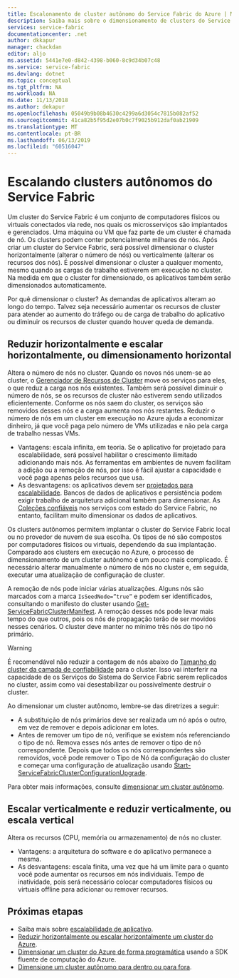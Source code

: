 ```yaml
---
title: Escalonamento de cluster autônomo do Service Fabric do Azure | Microsoft Docs
description: Saiba mais sobre o dimensionamento de clusters do Service Fabric autônomo no ou horizontalmente e verticalmente.
services: service-fabric
documentationcenter: .net
author: dkkapur
manager: chackdan
editor: aljo
ms.assetid: 5441e7e0-d842-4398-b060-8c9d34b07c48
ms.service: service-fabric
ms.devlang: dotnet
ms.topic: conceptual
ms.tgt_pltfrm: NA
ms.workload: NA
ms.date: 11/13/2018
ms.author: dekapur
ms.openlocfilehash: 05049b9b08b4630c4299a6d3054c7815b082af52
ms.sourcegitcommit: 41ca82b5f95d2e07b0c7f9025b912daf0ab21909
ms.translationtype: MT
ms.contentlocale: pt-BR
ms.lasthandoff: 06/13/2019
ms.locfileid: "60516047"
---
```

# <a name="scaling-service-fabric-standalone-clusters"></a>Escalando clusters autônomos do Service Fabric
Um cluster do Service Fabric é um conjunto de computadores físicos ou virtuais conectados via rede, nos quais os microsserviços são implantados e gerenciados. Uma máquina ou VM que faz parte de um cluster é chamada de nó. Os clusters podem conter potencialmente milhares de nós. Após criar um cluster do Service Fabric, será possível dimensionar o cluster horizontalmente (alterar o número de nós) ou verticalmente (alterar os recursos dos nós).  É possível dimensionar o cluster a qualquer momento, mesmo quando as cargas de trabalho estiverem em execução no cluster.  Na medida em que o cluster for dimensionado, os aplicativos também serão dimensionados automaticamente.

Por quê dimensionar o cluster? As demandas de aplicativos alteram ao longo do tempo.  Talvez seja necessário aumentar os recursos de cluster para atender ao aumento do tráfego ou de carga de trabalho do aplicativo ou diminuir os recursos de cluster quando houver queda de demanda.

## <a name="scaling-in-and-out-or-horizontal-scaling"></a>Reduzir horizontalmente e escalar horizontalmente, ou dimensionamento horizontal
Altera o número de nós no cluster.  Quando os novos nós unem-se ao cluster, o [Gerenciador de Recursos de Cluster](service-fabric-cluster-resource-manager-introduction.md) move os serviços para eles, o que reduz a carga nos nós existentes.  Também será possível diminuir o número de nós, se os recursos de cluster não estiverem sendo utilizados eficientemente.  Conforme os nós saem do cluster, os serviços são removidos desses nós e a carga aumenta nos nós restantes.  Reduzir o número de nós em um cluster em execução no Azure ajuda a economizar dinheiro, já que você paga pelo número de VMs utilizadas e não pela carga de trabalho nessas VMs.  

- Vantagens: escala infinita, em teoria.  Se o aplicativo for projetado para escalabilidade, será possível habilitar o crescimento ilimitado adicionando mais nós.  As ferramentas em ambientes de nuvem facilitam a adição ou a remoção de nós, por isso é fácil ajustar a capacidade e você paga apenas pelos recursos que usa.  
- As desvantagens: os aplicativos devem ser [projetados para escalabilidade](service-fabric-concepts-scalability.md).  Bancos de dados de aplicativos e persistência podem exigir trabalho de arquitetura adicional também para dimensionar.  As [Coleções confiáveis](service-fabric-reliable-services-reliable-collections.md) nos serviços com estado do Service Fabric, no entanto, facilitam muito dimensionar os dados de aplicativos.

Os clusters autônomos permitem implantar o cluster do Service Fabric local ou no provedor de nuvem de sua escolha.  Os tipos de nó são compostos por computadores físicos ou virtuais, dependendo da sua implantação. Comparado aos clusters em execução no Azure, o processo de dimensionamento de um cluster autônomo é um pouco mais complicado.  É necessário alterar manualmente o número de nós no cluster e, em seguida, executar uma atualização de configuração de cluster.

A remoção de nós pode iniciar várias atualizações. Alguns nós são marcados com a marca `IsSeedNode=”true”` e podem ser identificados, consultando o manifesto do cluster usando [Get-ServiceFabricClusterManifest](/powershell/module/servicefabric/get-servicefabricclustermanifest). A remoção desses nós pode levar mais tempo do que outros, pois os nós de propagação terão de ser movidos nesses cenários. O cluster deve manter no mínimo três nós do tipo nó primário.

> [!WARNING]
> É recomendável não reduzir a contagem de nós abaixo do [Tamanho do cluster da camada de confiabilidade](service-fabric-cluster-capacity.md#the-reliability-characteristics-of-the-cluster) para o cluster. Isso vai interferir na capacidade de os Serviços do Sistema do Service Fabric serem replicados no cluster, assim como vai desestabilizar ou possivelmente destruir o cluster.
>

Ao dimensionar um cluster autônomo, lembre-se das diretrizes a seguir:
- A substituição de nós primários deve ser realizada um nó após o outro, em vez de remover e depois adicionar em lotes.
- Antes de remover um tipo de nó, verifique se existem nós referenciando o tipo de nó. Remova esses nós antes de remover o tipo de nó correspondente. Depois que todos os nós correspondentes são removidos, você pode remover o Tipo de Nó da configuração do cluster e começar uma configuração de atualização usando [Start-ServiceFabricClusterConfigurationUpgrade](/powershell/module/servicefabric/start-servicefabricclusterconfigurationupgrade).

Para obter mais informações, consulte [dimensionar um cluster autônomo](service-fabric-cluster-windows-server-add-remove-nodes.md).

## <a name="scaling-up-and-down-or-vertical-scaling"></a>Escalar verticalmente e reduzir verticalmente, ou escala vertical 
Altera os recursos (CPU, memória ou armazenamento) de nós no cluster.
- Vantagens: a arquitetura do software e do aplicativo permanece a mesma.
- As desvantagens: escala finita, uma vez que há um limite para o quanto você pode aumentar os recursos em nós individuais. Tempo de inatividade, pois será necessário colocar computadores físicos ou virtuais offline para adicionar ou remover recursos.

## <a name="next-steps"></a>Próximas etapas
* Saiba mais sobre [escalabilidade de aplicativo](service-fabric-concepts-scalability.md).
* [Reduzir horizontalmente ou escalar horizontalmente um cluster do Azure](service-fabric-tutorial-scale-cluster.md).
* [Dimensionar um cluster do Azure de forma programática](service-fabric-cluster-programmatic-scaling.md) usando a SDK fluente de computação do Azure.
* [Dimensione um cluster autônomo para dentro ou para fora](service-fabric-cluster-windows-server-add-remove-nodes.md).

